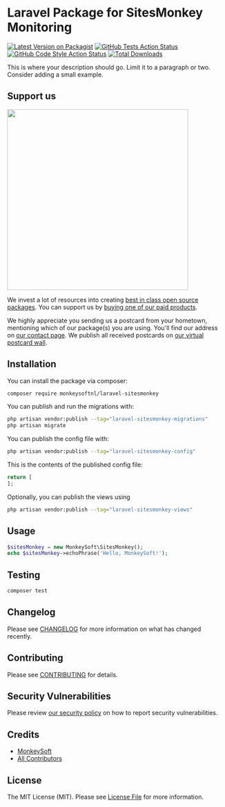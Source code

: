 # Laravel Package for SitesMonkey Monitoring

[![Latest Version on Packagist](https://img.shields.io/packagist/v/monkeysoftnl/laravel-sitesmonkey.svg?style=flat-square)](https://packagist.org/packages/monkeysoftnl/laravel-sitesmonkey)
[![GitHub Tests Action Status](https://img.shields.io/github/actions/workflow/status/monkeysoftnl/laravel-sitesmonkey/run-tests.yml?branch=main&label=tests&style=flat-square)](https://github.com/monkeysoftnl/laravel-sitesmonkey/actions?query=workflow%3Arun-tests+branch%3Amain)
[![GitHub Code Style Action Status](https://img.shields.io/github/actions/workflow/status/monkeysoftnl/laravel-sitesmonkey/fix-php-code-style-issues.yml?branch=main&label=code%20style&style=flat-square)](https://github.com/monkeysoftnl/laravel-sitesmonkey/actions?query=workflow%3A"Fix+PHP+code+style+issues"+branch%3Amain)
[![Total Downloads](https://img.shields.io/packagist/dt/monkeysoftnl/laravel-sitesmonkey.svg?style=flat-square)](https://packagist.org/packages/monkeysoftnl/laravel-sitesmonkey)

This is where your description should go. Limit it to a paragraph or two. Consider adding a small example.

## Support us

[<img src="https://github-ads.s3.eu-central-1.amazonaws.com/laravel-sitesmonkey.jpg?t=1" width="419px" />](https://spatie.be/github-ad-click/laravel-sitesmonkey)

We invest a lot of resources into creating [best in class open source packages](https://spatie.be/open-source). You can support us by [buying one of our paid products](https://spatie.be/open-source/support-us).

We highly appreciate you sending us a postcard from your hometown, mentioning which of our package(s) you are using. You'll find our address on [our contact page](https://spatie.be/about-us). We publish all received postcards on [our virtual postcard wall](https://spatie.be/open-source/postcards).

## Installation

You can install the package via composer:

```bash
composer require monkeysoftnl/laravel-sitesmonkey
```

You can publish and run the migrations with:

```bash
php artisan vendor:publish --tag="laravel-sitesmonkey-migrations"
php artisan migrate
```

You can publish the config file with:

```bash
php artisan vendor:publish --tag="laravel-sitesmonkey-config"
```

This is the contents of the published config file:

```php
return [
];
```

Optionally, you can publish the views using

```bash
php artisan vendor:publish --tag="laravel-sitesmonkey-views"
```

## Usage

```php
$sitesMonkey = new MonkeySoft\SitesMonkey();
echo $sitesMonkey->echoPhrase('Hello, MonkeySoft!');
```

## Testing

```bash
composer test
```

## Changelog

Please see [CHANGELOG](CHANGELOG.md) for more information on what has changed recently.

## Contributing

Please see [CONTRIBUTING](CONTRIBUTING.md) for details.

## Security Vulnerabilities

Please review [our security policy](../../security/policy) on how to report security vulnerabilities.

## Credits

- [MonkeySoft](https://github.com/monkeysoftnl)
- [All Contributors](../../contributors)

## License

The MIT License (MIT). Please see [License File](LICENSE.md) for more information.
